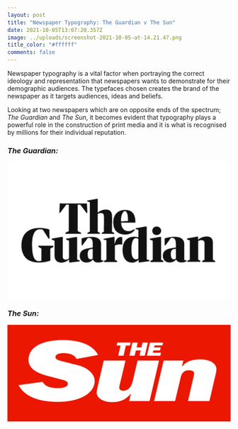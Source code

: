 ```yaml
---
layout: post
title: "Newspaper Typography: The Guardian v The Sun"
date: 2021-10-05T13:07:20.357Z
image: ../uploads/screenshot-2021-10-05-at-14.21.47.png
title_color: "#ffffff"
comments: false
---
```

Newspaper typography is a vital factor when portraying the correct ideology and representation that newspapers wants to demonstrate for their demographic audiences. The typefaces chosen creates the brand of the newspaper as it targets audiences, ideas and beliefs. 

Looking at two newspapers which are on opposite ends of the spectrum; *The Guardian* and *The Sun*, it becomes evident that typography plays a powerful role in the construction of print media and it is what is recognised by millions for their individual reputation. 

### *The Guardian:*

![](../uploads/screenshot-2021-10-05-at-14.10.03.png)

### *The Sun:*

![](../uploads/the-sun.png)